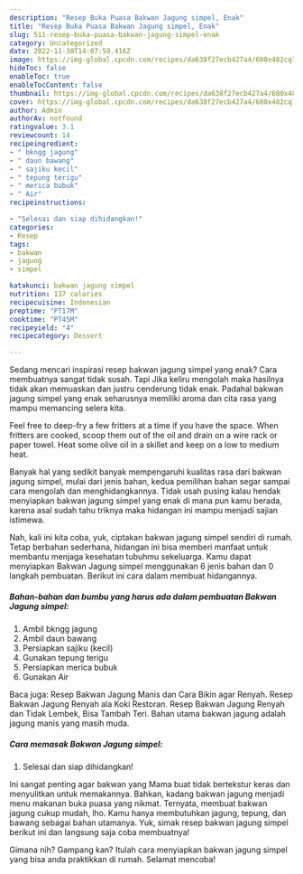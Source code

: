 ```yaml
---
description: "Resep Buka Puasa Bakwan Jagung simpel, Enak"
title: "Resep Buka Puasa Bakwan Jagung simpel, Enak"
slug: 511-resep-buka-puasa-bakwan-jagung-simpel-enak
category: Uncategorized
date: 2022-11-30T14:07:59.416Z
image: https://img-global.cpcdn.com/recipes/da638f27ecb427a4/680x482cq70/bakwan-jagung-simpel-foto-resep-utama.jpg
hideToc: false
enableToc: true
enableTocContent: false
thumbnail: https://img-global.cpcdn.com/recipes/da638f27ecb427a4/680x482cq70/bakwan-jagung-simpel-foto-resep-utama.jpg
cover: https://img-global.cpcdn.com/recipes/da638f27ecb427a4/680x482cq70/bakwan-jagung-simpel-foto-resep-utama.jpg
author: Admin
authorAv: notfound
ratingvalue: 3.1
reviewcount: 14
recipeingredient:
- " bkngg jagung"
- " daun bawang"
- " sajiku kecil"
- " tepung terigu"
- " merica bubuk"
- " Air"
recipeinstructions:

- "Selesai dan siap dihidangkan!"
categories:
- Resep
tags:
- bakwan
- jagung
- simpel

katakunci: bakwan jagung simpel 
nutrition: 137 calories
recipecuisine: Indonesian
preptime: "PT17M"
cooktime: "PT45M"
recipeyield: "4"
recipecategory: Dessert

---
```



Sedang mencari inspirasi resep bakwan jagung simpel yang enak? Cara membuatnya sangat tidak susah. Tapi Jika keliru mengolah maka hasilnya tidak akan memuaskan dan justru cenderung tidak enak. Padahal bakwan jagung simpel yang enak seharusnya memiliki aroma dan cita rasa yang mampu memancing selera kita.


Feel free to deep-fry a few fritters at a time if you have the space. When fritters are cooked, scoop them out of the oil and drain on a wire rack or paper towel. Heat some olive oil in a skillet and keep on a low to medium heat.

Banyak hal yang sedikit banyak mempengaruhi kualitas rasa dari bakwan jagung simpel, mulai dari jenis bahan, kedua pemilihan bahan segar sampai cara mengolah dan menghidangkannya. Tidak usah pusing kalau hendak menyiapkan bakwan jagung simpel yang enak di mana pun kamu berada, karena asal sudah tahu triknya maka hidangan ini mampu menjadi sajian istimewa.


Nah, kali ini kita coba, yuk, ciptakan bakwan jagung simpel sendiri di rumah. Tetap berbahan sederhana, hidangan ini bisa memberi manfaat untuk membantu menjaga kesehatan tubuhmu sekeluarga. Kamu dapat menyiapkan Bakwan Jagung simpel menggunakan 6 jenis bahan dan 0 langkah pembuatan. Berikut ini cara dalam membuat hidangannya.

<!--inarticleads1-->

##### Bahan-bahan dan bumbu yang harus ada dalam pembuatan Bakwan Jagung simpel:

1. Ambil  bkngg jagung
1. Ambil  daun bawang
1. Persiapkan  sajiku (kecil)
1. Gunakan  tepung terigu
1. Persiapkan  merica bubuk
1. Gunakan  Air


Baca juga: Resep Bakwan Jagung Manis dan Cara Bikin agar Renyah. Resep Bakwan Jagung Renyah ala Koki Restoran. Resep Bakwan Jagung Renyah dan Tidak Lembek, Bisa Tambah Teri. Bahan utama bakwan jagung adalah jagung manis yang masih muda. 

<!--inarticleads2-->

##### Cara memasak Bakwan Jagung simpel:


1. Selesai dan siap dihidangkan!

Ini sangat penting agar bakwan yang Mama buat tidak bertekstur keras dan menyulitkan untuk memakannya. Bahkan, kadang bakwan jagung menjadi menu makanan buka puasa yang nikmat. Ternyata, membuat bakwan jagung cukup mudah, lho. Kamu hanya membutuhkan jagung, tepung, dan bawang sebagai bahan utamanya. Yuk, simak resep bakwan jagung simpel berikut ini dan langsung saja coba membuatnya! 

Gimana nih? Gampang kan? Itulah cara menyiapkan bakwan jagung simpel yang bisa anda praktikkan di rumah. Selamat mencoba!
